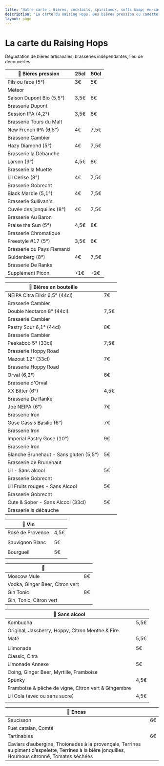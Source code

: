 ```yaml
---
title: "Notre carte : Bières, cocktails, spiritueux, softs &amp; en-cas"
description: "La carte du Raising Hops. Des bières pression ou canette, des cocktails, des softs et des encas."
layout: page
---
```


# La carte du Raising Hops
Dégustation de bières artisanales, brasseries indépendantes, lieu de découvertes.

|🍺 Bières pression|25cl|50cl|
|---|---|---|
|Pils ou face (5°) |3€|5€|
|Meteor|   |   |
|Saison Dupont Bio (5,5°)|3,5€|6€|
|Brasserie Dupont   |   |
|Session IPA (4,2°)|3,5€|6€|
|Brasserie Tours du Malt   |   |
|New French IPA (6,5°)|4€|7,5€|
|Brasserie Cambier   |   |
|Hazy Diamond (5°)|4€|7,5€|
|Brasserie la Débauche   |   |
|Larsen (9°)|4,5€|8€|
|Brasserie la Muette|   |
|Lil Cerise (8°)|4€|7,5€|
|Brasserie Gobrecht|   |
|Black Marble (5,1°)|4€|7,5€|
|Brasserie Sullivan's   |   |
|Cuvée des jonquilles (8°)|4€|7,5€|
|Brasserie Au Baron   |   |
|Praise the Sun (5°)|4,5€|8€|
|Brasserie Chromatique   |   |
|Freestyle #17 (5°)|3,5€|6€|
|Brasserie du Pays Flamand|   |
|Guldenberg (8°)|4€|7,5€|
|Brasserie De Ranke   |   |
|Supplément Picon|+1€|+2€|

|🍻 Bières en bouteille||
|---|---|
|NEIPA Citra Elixir 6,5° (44cl)|7€|
|Brasserie Cambier||
|Double Nectaron 8° (44cl)|7,5€|
|Brasserie Cambier||
|Pastry Sour 6,1° (44cl)|8€|
|Brasserie Cambier||
|Peekaboo 5° (33cl)|7,5€|
|Brasserie Hoppy Road||
|Mazout 12° (33cl)|7€|
|Brasserie Hoppy Road||
|Orval (6,2°)|6€|
|Brasserie d'Orval||
|XX Bitter (6°)|4,5€|
|Brasserie De Ranke||
|Joe NEIPA (6°)|7€|
|Brasserie Iron||
|Gose Cassis Basilic (6°)|7€|
|Brasserie Iron||
|Imperial Pastry Gose (10°)|9€|
|Brasserie Iron||
|Blanche Brunehaut - Sans gluten (5,5°)|5€|
|Brasserie de Brunehaut||
|Lil - Sans alcool|5€|
|Brasserie Gobrecht||
|Lil Fruits rouges - Sans Alcool|5€|
|Brasserie Gobrecht||
|Cute & Sober - Sans Alcool (33cl)|5€|
|Brasserie la débauche||

|🍷 Vin||
|---|---|
|Rosé de Provence|4,5€|
|||
|Sauvignon Blanc|5€|
|||
|Bourgueil|5€|
|||

|🍹||
|---|---|
|Moscow Mule|8€|
|Vodka, Ginger Beer, Citron vert||
|Gin Tonic|8€|
|Gin, Tonic, Citron vert||

|🧃 Sans alcool|    |
|---|---|
|Kombucha|5,5€|
|Original, Jassberry, Hoppy, Citron Menthe & Fire||
|Maté|5,5€|
|||
|Lilmonade|5€|
|Classic, Citra||
|Limonade Annexe|5€|
|Coing, Ginger Beer, Myrtille, Framboise||
|Spunky|4,5€|
|Framboise & pêche de vigne, Citron vert & Gingembre||
|Lil Cola (avec ou sans sucre)|4,5€|
|||


|🥑 Encas|    |
|---|---|
|Saucisson|6€|
|Fuet catalan, Comté||
|Tartinables|6€|
|Caviars d’aubergine, Thoionades à la provençale, Terrines au piment d’espelette, Terrines à la bière jonquilles, Houmous citronné, Tomates séchées||